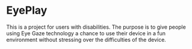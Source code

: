 EyePlay
=======

This is a project for users with disabilities.  The purpose is to give people using Eye Gaze technology a chance to use their device in a fun environment without stressing over the difficulties of the device.
